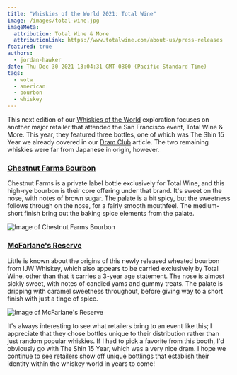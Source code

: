 ```yaml
---
title: "Whiskies of the World 2021: Total Wine"
image: /images/total-wine.jpg
imageMeta:
  attribution: Total Wine & More
  attributionLink: https://www.totalwine.com/about-us/press-releases
featured: true
authors:
  - jordan-hawker
date: Thu Dec 30 2021 13:04:31 GMT-0800 (Pacific Standard Time)
tags:
  - wotw
  - american
  - bourbon
  - whiskey
---
```


This next edition of our [Whiskies of the World](/tag/wotw) exploration focuses on another 
major retailer that attended the San Francisco event, Total Wine & More. This year, they 
featured three bottles, one of which was The Shin 15 Year we already covered in our 
[Dram Club](/wotw-2021-dram-club) article. The two remaining whiskies were far from Japanese 
in origin, however.

### <a href="https://bit.ly/hdchestnutfarmstw" target="blank">Chestnut Farms Bourbon</a>

Chestnut Farms is a private label bottle exclusively for Total Wine, and this high-rye bourbon is 
their core offering under that brand. It's sweet on the nose, with notes of brown sugar. The 
palate is a bit spicy, but the sweetness follows through on the nose, for a fairly smooth mouthfeel. 
The medium-short finish bring out the baking spice elements from the palate.

![Image of Chestnut Farms Bourbon](/images/wotw-2021-chestnut-farms.jpg)

### <a href="https://bit.ly/hdmcfarlanestw" target="blank">McFarlane's Reserve</a>

Little is known about the origins of this newly released wheated bourbon from IJW Whiskey, which 
also appears to be carried exclusively by Total Wine, other than that it carries a 3-year age 
statement. The nose is almost sickly sweet, with notes of candied yams and gummy treats. The 
palate is dripping with caramel sweetness throughout, before giving way to a short finish with 
just a tinge of spice.

![Image of McFarlane's Reserve](/images/wotw-2021-mcfarlanes-reserve.jpg)

It's always interesting to see what retailers bring to an event like this; I appreciate that they 
chose bottles unique to their distribution rather than just random popular whiskies. If I had to 
pick a favorite from this booth, I'd obviously go with The Shin 15 Year, which was a very nice 
dram. I hope we continue to see retailers show off unique bottlings that establish their identity 
within the whiskey world in years to come!
